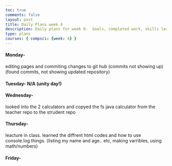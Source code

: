 ```yaml
---
toc: true
comments: false
layout: post
title: Daily Plans week 4
description: Daily plans for week 0.  Goals, completed work, skills learned
type: plans
courses: { compsci: {week: 4} }
---
```


#### Monday- 
editing pages and commiting changes to git hub (commits not showing up) (found commits, not showing updated repository)


#### Tuesday- N/A (unity day!)

#### Wednesday-
looked into the 2 calculators and copyed the fs java calculator from the teacher repo to the strudent repo

#### Thursday-
leacture in class.  learned the diffrent html codes and how to use console.log things. (listing my name and age.. etc, making varribles, using math/numbers)

#### Friday- 
